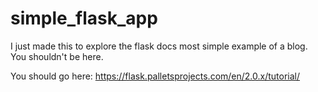 # simple_flask_app

I just made this to explore the flask docs most simple example of a blog. You shouldn't be here.


You should go here: https://flask.palletsprojects.com/en/2.0.x/tutorial/